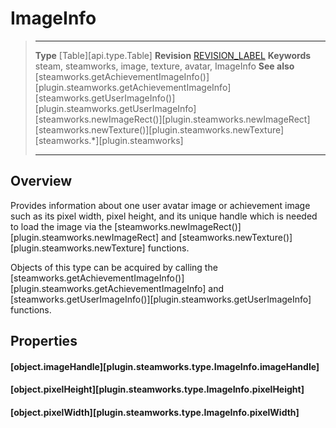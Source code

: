 # ImageInfo

> --------------------- ------------------------------------------------------------------------------------------
> __Type__              [Table][api.type.Table]
> __Revision__          [REVISION_LABEL](REVISION_URL)
> __Keywords__          steam, steamworks, image, texture, avatar, ImageInfo
> __See also__          [steamworks.getAchievementImageInfo()][plugin.steamworks.getAchievementImageInfo]
>                       [steamworks.getUserImageInfo()][plugin.steamworks.getUserImageInfo]
>                       [steamworks.newImageRect()][plugin.steamworks.newImageRect]
>                       [steamworks.newTexture()][plugin.steamworks.newTexture]
>                       [steamworks.*][plugin.steamworks]
> --------------------- ------------------------------------------------------------------------------------------

## Overview

Provides information about one user avatar image or achievement image such as its pixel width, pixel height, and its unique handle which is needed to load the image via the [steamworks.newImageRect()][plugin.steamworks.newImageRect] and [steamworks.newTexture()][plugin.steamworks.newTexture] functions.

Objects of this type can be acquired by calling the [steamworks.getAchievementImageInfo()][plugin.steamworks.getAchievementImageInfo] and [steamworks.getUserImageInfo()][plugin.steamworks.getUserImageInfo] functions.


## Properties

#### [object.imageHandle][plugin.steamworks.type.ImageInfo.imageHandle]

#### [object.pixelHeight][plugin.steamworks.type.ImageInfo.pixelHeight]

#### [object.pixelWidth][plugin.steamworks.type.ImageInfo.pixelWidth]
